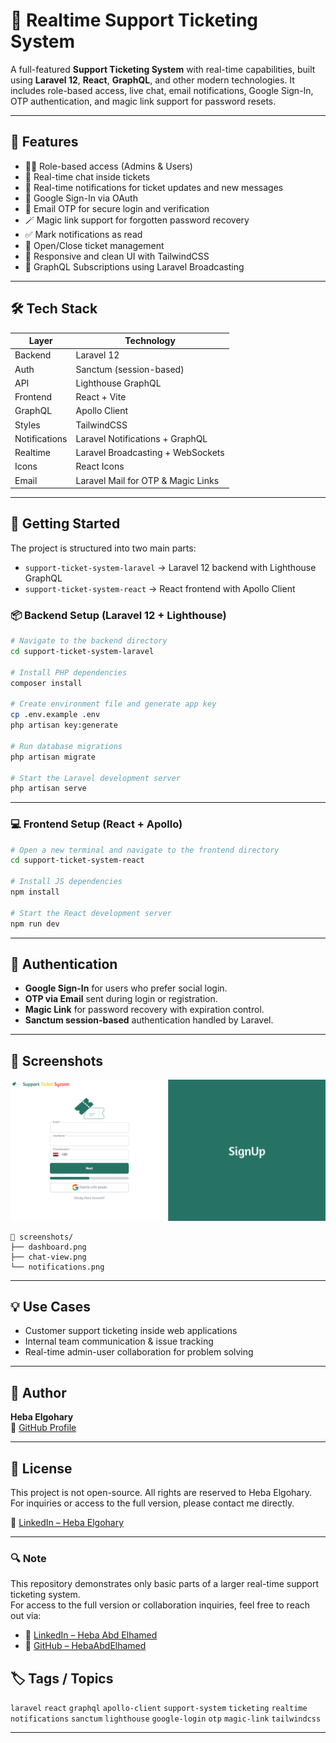 # 🎫 Realtime Support Ticketing System

A full-featured **Support Ticketing System** with real-time capabilities, built using **Laravel 12**, **React**, **GraphQL**, and other modern technologies. It includes role-based access, live chat, email notifications, Google Sign-In, OTP authentication, and magic link support for password resets.

---

## 🚀 Features

- 🧑‍💼 Role-based access (Admins & Users)
- 💬 Real-time chat inside tickets
- 🔔 Real-time notifications for ticket updates and new messages
- 🔐 Google Sign-In via OAuth
- 📩 Email OTP for secure login and verification
- 🪄 Magic link support for forgotten password recovery
- ✅ Mark notifications as read
- 📂 Open/Close ticket management
- 🎨 Responsive and clean UI with TailwindCSS
- 🔄 GraphQL Subscriptions using Laravel Broadcasting

---

## 🛠️ Tech Stack

| Layer        | Technology                            |
|--------------|----------------------------------------|
| Backend      | Laravel 12                             |
| Auth         | Sanctum (session-based)                |
| API          | Lighthouse GraphQL                     |
| Frontend     | React + Vite                           |
| GraphQL      | Apollo Client                          |
| Styles       | TailwindCSS                            |
| Notifications| Laravel Notifications + GraphQL        |
| Realtime     | Laravel Broadcasting + WebSockets      |
| Icons        | React Icons                            |
| Email        | Laravel Mail for OTP & Magic Links     |


---

## 🚀 Getting Started

The project is structured into two main parts:

- `support-ticket-system-laravel` → Laravel 12 backend with Lighthouse GraphQL
- `support-ticket-system-react` → React frontend with Apollo Client

### 📦 Backend Setup (Laravel 12 + Lighthouse)

```bash
# Navigate to the backend directory
cd support-ticket-system-laravel

# Install PHP dependencies
composer install

# Create environment file and generate app key
cp .env.example .env
php artisan key:generate

# Run database migrations
php artisan migrate

# Start the Laravel development server
php artisan serve
```

---

### 💻 Frontend Setup (React + Apollo)

```bash
# Open a new terminal and navigate to the frontend directory
cd support-ticket-system-react

# Install JS dependencies
npm install

# Start the React development server
npm run dev
```

---

## 🔐 Authentication

- **Google Sign-In** for users who prefer social login.
- **OTP via Email** sent during login or registration.
- **Magic Link** for password recovery with expiration control.
- **Sanctum session-based** authentication handled by Laravel.

---

## 📸 Screenshots

![App Screenshot](readmeImage.PNG)

```
📂 screenshots/
├── dashboard.png
├── chat-view.png
└── notifications.png
```

---

## 💡 Use Cases

- Customer support ticketing inside web applications
- Internal team communication & issue tracking
- Real-time admin-user collaboration for problem solving

---

## 👤 Author

**Heba Elgohary**  
🔗 [GitHub Profile](https://github.com/HebaAbdElhamed)

---

## 📄 License

This project is not open-source. All rights are reserved to Heba Elgohary.  
For inquiries or access to the full version, please contact me directly.

🔗 [LinkedIn – Heba Elgohary](https://www.linkedin.com/in/hebaabdelhamed/)


---

### 🔍 Note

This repository demonstrates only basic parts of a larger real-time support ticketing system.  
For access to the full version or collaboration inquiries, feel free to reach out via:

- 🔗 [LinkedIn – Heba Abd Elhamed](https://www.linkedin.com/in/hebaabdelhamed/)
- 🐙 [GitHub – HebaAbdElhamed](https://github.com/HebaAbdElhamed)



## 🏷️ Tags / Topics

`laravel` `react` `graphql` `apollo-client` `support-system` `ticketing` `realtime` `notifications` `sanctum` `lighthouse` `google-login` `otp` `magic-link` `tailwindcss`

---
